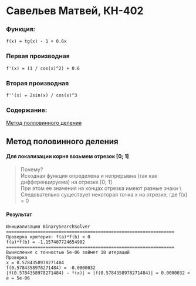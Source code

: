 # Савельев Матвей, КН-402

### Функция:
```
f(x) = tg(x) - 1 + 0.6x
```

### Первая производная
```
f'(x) = (1 / cos(x)^2) + 0.6
```
### Вторая производная
```
f''(x) = 2sin(x) / cos(x)^3
```


### Содержание:
[Метод полловинного деления](#метод-половинного-деления)

## Метод половинного деления
#### Для локализации корня возьмем отрезок [0; 1] 
> Почему? \
> Исходная функция определена и непрерывна (так как дифференцируема) на отрезке [0; 1] \
> При этом ее значения на концах отрезка имеют разные знаки \ 
> Следовательно существует некоторая точка x на отрезке, где f(x) = 0
#### Результат
```
Инициализация BinarySearchSolver
================================================================
Проверка критерия: f(a)*f(b) < 0
f(a)*f(b) = -1.157407724654902
================================================================
Вычисление с точностью 5e-06 займет 18 итераций
Проверка
x = 0.5784358978271484
f(0.5784358978271484) = -0.0000032
|f(0.5784358978271484) - f(x)| = |f(0.5784358978271484)| = 0.0000032 < e = 5e-06
```
